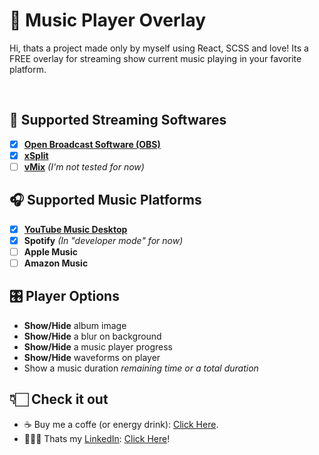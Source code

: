 # 🎵 Music Player Overlay
Hi, thats a project made only by myself using React, SCSS and love!
Its a FREE overlay for streaming show current music playing in your favorite platform.

<img src="https://i.imgur.com/ZmmV4PI.png" alt> <img src="https://i.imgur.com/CEydge8.png" alt> <img src="https://i.imgur.com/pXDIxjj.png" alt>

## 🎥 Supported Streaming Softwares
- [x] **[Open Broadcast Software (OBS)](https://obsproject.com/)**
- [x] **[xSplit](https://www.xsplit.com/)**
- [ ] **[vMix](https://www.vmix.com/)** *(I'm not tested for now)*

## 🎧 Supported Music Platforms
- [x] **[YouTube Music Desktop](https://ytmdesktop.app/)**
- [x] **Spotify** *(In "developer mode" for now)*
- [ ] **Apple Music**
- [ ] **Amazon Music**

## 🎛️ Player Options
- **Show/Hide** album image
- **Show/Hide** a blur on background
- **Show/Hide** a music player progress
- **Show/Hide** waveforms on player
- Show a music duration *remaining time or a total duration*

## 👇🏻 Check it out
- ☕ Buy me a coffe (or energy drink): [Click Here](https://ko-fi.com/clovao).
- 🧑🏻‍💼 Thats my [LinkedIn](https://www.linkedin.com/in/clovis-junior-/): [Click Here](https://www.linkedin.com/in/clovis-junior-/)!
